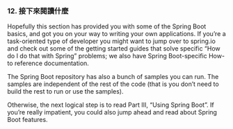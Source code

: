 ### 12. 接下來閱讀什麼

Hopefully this section has provided you with some of the Spring Boot basics, and got you on your way to writing your own applications. If you’re a task-oriented type of developer you might want to jump over to spring.io and check out some of the getting started guides that solve specific “How do I do that with Spring” problems; we also have Spring Boot-specific How-to reference documentation.

The Spring Boot repository has also a bunch of samples you can run. The samples are independent of the rest of the code (that is you don’t need to build the rest to run or use the samples).

Otherwise, the next logical step is to read Part III, “Using Spring Boot”. If you’re really impatient, you could also jump ahead and read about Spring Boot features.